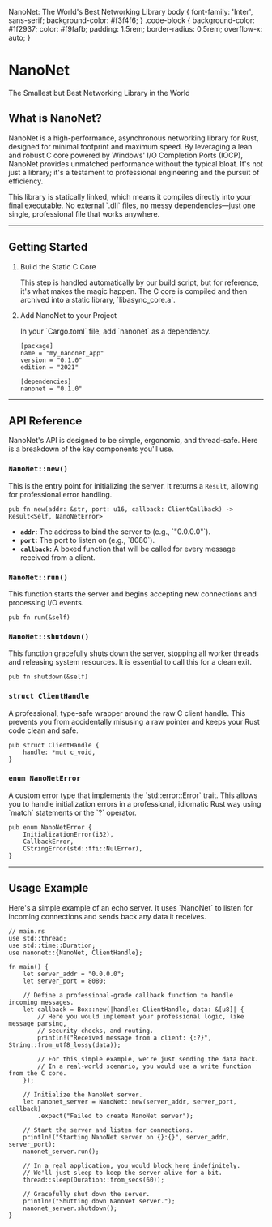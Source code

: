   NanoNet: The World's Best Networking Library  body { font-family: 'Inter', sans-serif; background-color: #f3f4f6; } .code-block { background-color: #1f2937; color: #f9fafb; padding: 1.5rem; border-radius: 0.5rem; overflow-x: auto; }

NanoNet
=======

The Smallest but Best Networking Library in the World

What is NanoNet?
----------------

NanoNet is a high-performance, asynchronous networking library for Rust, designed for minimal footprint and maximum speed. By leveraging a lean and robust C core powered by Windows' I/O Completion Ports (IOCP), NanoNet provides unmatched performance without the typical bloat. It's not just a library; it's a testament to professional engineering and the pursuit of efficiency.

This library is statically linked, which means it compiles directly into your final executable. No external \`.dll\` files, no messy dependencies—just one single, professional file that works anywhere.

* * *

Getting Started
---------------

1.  Build the Static C Core
    
    This step is handled automatically by our build script, but for reference, it's what makes the magic happen. The C core is compiled and then archived into a static library, \`libasync\_core.a\`.
    
2.  Add NanoNet to your Project
    
    In your \`Cargo.toml\` file, add \`nanonet\` as a dependency.
    
        
        [package]
        name = "my_nanonet_app"
        version = "0.1.0"
        edition = "2021"
        
        [dependencies]
        nanonet = "0.1.0"
        
    

* * *

API Reference
-------------

NanoNet's API is designed to be simple, ergonomic, and thread-safe. Here is a breakdown of the key components you'll use.

### `NanoNet::new()`

This is the entry point for initializing the server. It returns a `Result`, allowing for professional error handling.

    
    pub fn new(addr: &str, port: u16, callback: ClientCallback) -> Result<Self, NanoNetError>
    

*   **`addr`:** The address to bind the server to (e.g., \`"0.0.0.0"\`).
*   **`port`:** The port to listen on (e.g., \`8080\`).
*   **`callback`:** A boxed function that will be called for every message received from a client.

### `NanoNet::run()`

This function starts the server and begins accepting new connections and processing I/O events.

    
    pub fn run(&self)
    

### `NanoNet::shutdown()`

This function gracefully shuts down the server, stopping all worker threads and releasing system resources. It is essential to call this for a clean exit.

    
    pub fn shutdown(&self)
    

### `struct ClientHandle`

A professional, type-safe wrapper around the raw C client handle. This prevents you from accidentally misusing a raw pointer and keeps your Rust code clean and safe.

    
    pub struct ClientHandle {
        handle: *mut c_void,
    }
    

### `enum NanoNetError`

A custom error type that implements the \`std::error::Error\` trait. This allows you to handle initialization errors in a professional, idiomatic Rust way using \`match\` statements or the \`?\` operator.

    
    pub enum NanoNetError {
        InitializationError(i32),
        CallbackError,
        CStringError(std::ffi::NulError),
    }
    

* * *

Usage Example
-------------

Here's a simple example of an echo server. It uses \`NanoNet\` to listen for incoming connections and sends back any data it receives.

    
    // main.rs
    use std::thread;
    use std::time::Duration;
    use nanonet::{NanoNet, ClientHandle};
    
    fn main() {
        let server_addr = "0.0.0.0";
        let server_port = 8080;
    
        // Define a professional-grade callback function to handle incoming messages.
        let callback = Box::new(|handle: ClientHandle, data: &[u8]| {
            // Here you would implement your professional logic, like message parsing,
            // security checks, and routing.
            println!("Received message from a client: {:?}", String::from_utf8_lossy(data));
            
            // For this simple example, we're just sending the data back.
            // In a real-world scenario, you would use a write function from the C core.
        });
    
        // Initialize the NanoNet server.
        let nanonet_server = NanoNet::new(server_addr, server_port, callback)
            .expect("Failed to create NanoNet server");
    
        // Start the server and listen for connections.
        println!("Starting NanoNet server on {}:{}", server_addr, server_port);
        nanonet_server.run();
    
        // In a real application, you would block here indefinitely.
        // We'll just sleep to keep the server alive for a bit.
        thread::sleep(Duration::from_secs(60));
    
        // Gracefully shut down the server.
        println!("Shutting down NanoNet server.");
        nanonet_server.shutdown();
    }